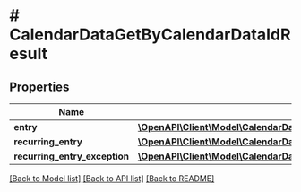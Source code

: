 # # CalendarDataGetByCalendarDataIdResult

## Properties

Name | Type | Description | Notes
------------ | ------------- | ------------- | -------------
**entry** | [**\OpenAPI\Client\Model\CalendarDataGetByCalendarDataIdResultEntry**](CalendarDataGetByCalendarDataIdResultEntry.md) |  | [optional]
**recurring_entry** | [**\OpenAPI\Client\Model\CalendarDataGetByCalendarDataIdResultRecurringEntry**](CalendarDataGetByCalendarDataIdResultRecurringEntry.md) |  | [optional]
**recurring_entry_exception** | [**\OpenAPI\Client\Model\CalendarDataGetByCalendarDataIdResultRecurringEntryException**](CalendarDataGetByCalendarDataIdResultRecurringEntryException.md) |  | [optional]

[[Back to Model list]](../../README.md#models) [[Back to API list]](../../README.md#endpoints) [[Back to README]](../../README.md)
